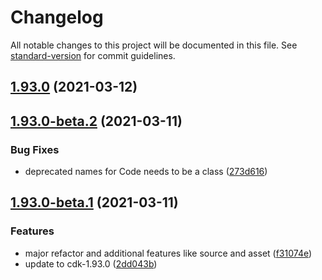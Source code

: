 # Changelog

All notable changes to this project will be documented in this file. See [standard-version](https://github.com/conventional-changelog/standard-version) for commit guidelines.

## [1.93.0](https://github.com/mrgrain/cdk-esbuild/compare/v1.93.0-beta.2...v1.93.0) (2021-03-12)

## [1.93.0-beta.2](https://github.com/mrgrain/cdk-esbuild/compare/v1.93.0-beta.1...v1.93.0-beta.2) (2021-03-11)


### Bug Fixes

* deprecated names for Code needs to be a class ([273d616](https://github.com/mrgrain/cdk-esbuild/commit/273d616b4867da8382f2cd60241f9f8cfc229ae3))

## [1.93.0-beta.1](https://github.com/mrgrain/cdk-esbuild/compare/v1.92.0...v1.93.0-beta.1) (2021-03-11)


### Features

* major refactor and additional features like source and asset ([f31074e](https://github.com/mrgrain/cdk-esbuild/commit/f31074eeeca039dc847f199eeff88313b61605a1))
* update to cdk-1.93.0 ([2dd043b](https://github.com/mrgrain/cdk-esbuild/commit/2dd043b49b606dc6ebcf13c435a5665f5028fce5))
